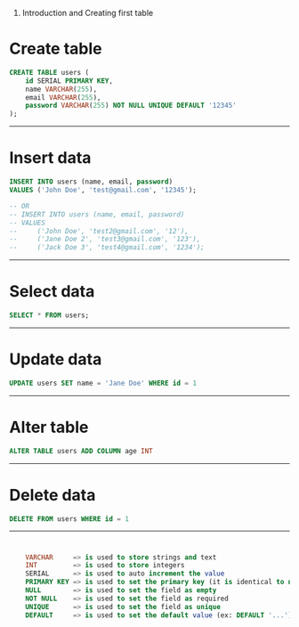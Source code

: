 1. Introduction and Creating first table
    
# Create table
```sql
CREATE TABLE users (
    id SERIAL PRIMARY KEY,
    name VARCHAR(255),
    email VARCHAR(255),
    password VARCHAR(255) NOT NULL UNIQUE DEFAULT '12345' 
);
```
___
# Insert data
```sql
INSERT INTO users (name, email, password) 
VALUES ('John Doe', 'test@gmail.com', '12345');

-- OR
-- INSERT INTO users (name, email, password)
-- VALUES 
--     ('John Doe', 'test2@gmail.com', '12'),
--     ('Jane Doe 2', 'test3@gmail.com', '123'),
--     ('Jack Doe 3', 'test4@gmail.com', '1234');
```
___
# Select data
```sql
SELECT * FROM users;
```
___
# Update data
```sql
UPDATE users SET name = 'Jane Doe' WHERE id = 1
```
___
# Alter table
```sql
ALTER TABLE users ADD COLUMN age INT
```
___
# Delete data
```sql
DELETE FROM users WHERE id = 1
```
___
# 
```sql
    VARCHAR     => is used to store strings and text
    INT         => is used to store integers
    SERIAL      => is used to auto increment the value
    PRIMARY KEY => is used to set the primary key (it is identical to normal id)
    NULL        => is used to set the field as empty
    NOT NULL    => is used to set the field as required
    UNIQUE      => is used to set the field as unique
    DEFAULT     => is used to set the default value (ex: DEFAULT '...')
```